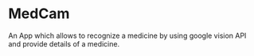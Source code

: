 # MedCam
An App which allows to recognize a medicine by using google vision API and provide details of a medicine.
